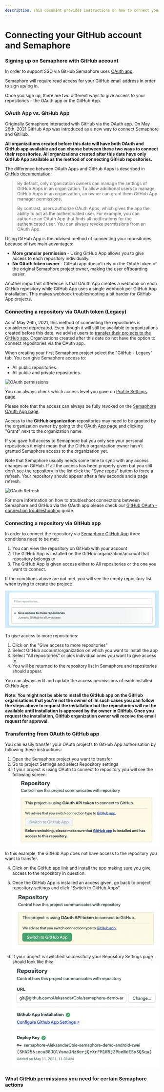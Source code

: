 ```yaml
---
description: This document provides instructions on how to connect your GitHub and Semaphore 2.0.
---
```


# Connecting your GitHub account and Semaphore

### Signing up on Semaphore with GitHub account
In order to support SSO via GitHub Semaphore uses [OAuth app](https://github.com/settings/connections/applications/328c742132e5407abd7d).

Semaphore will require read access for your GitHub email address in order to sign up/log in. 

Once you sign up, there are two different ways to give access to your repositories - the OAuth app or the GitHub App.

### OAuth App vs. GitHub App
Originally Semaphore interacted with GitHub via the OAuth app. On May 26th, 2021 GitHub App was introduced as a new way to connect Semaphore and GitHub. 

**All organizations created before this date will have both OAuth and GitHub app available and can choose between these two ways to connect their repositories. All organizations created after this date have only GitHub App available as the method of connecting GitHub repositories.**

The difference between OAuth Apps and GitHub Apps is described in [GitHub documentation](https://docs.github.com/en/developers/apps/about-apps):

> By default, only organization owners can manage the settings of GitHub Apps in an organization. To allow additional users to manage GitHub Apps in an organization, an owner can grant them GitHub App manager permissions.
> 
> By contrast, users authorize OAuth Apps, which gives the app the ability to act as the authenticated user. For example, you can authorize an OAuth App that finds all notifications for the authenticated user. You can always revoke permissions from an OAuth App.

Using GitHub App is the advised method of connecting your repositories because of two main advantages:

- **More granular permission** - Using GitHub App allows you to give access to each repository individually.
- **No OAuth token owner** - GitHub app doesn't rely on the OAuth token of the original Semaphore project owner, making the user offboarding easier. 

Another important difference is that OAuth App creates a webhook on each GitHub repository while GitHub App uses a single webhook per GitHub App installation. 
This makes webhook troubleshooting a bit harder for GitHub App projects.

### Connecting a repository via OAuth token (Legacy)
As of May 26th, 2021, this method of connecting the repositories is considered deprecated. Even though it will still be available to organizations created before this date, we advise users to [transfer their projects to the GitHub app](#). Organizations created after this date do not have the option to connect repositories via the OAuth app. 

When creating your first Semaphore project select the "GitHub - Legacy" tab. You can give Semaphore access to:

- All public repositories.
- All public and private repositories.

![OAuth permissions](./images/oauth_permissions.png)

You can always check which access level you gave on [Profile Settings page](https://me.semaphoreci.com/account).

Please note that the access can always be fully revoked on the [Semaphore OAuth App page](https://github.com/settings/connections/applications/328c742132e5407abd7d).

Access to the **GitHub organization** repositories may need to be granted by the organization owner by going to the [OAuth App page](https://github.com/settings/connections/applications/328c742132e5407abd7d) and clicking "Grant" next to the organization name.

If you gave full access to Semaphore but you only see your personal repositories it might mean that the GitHub organization owner hasn't granted Semaphore access to the organization yet. 

Note that Semaphore usually needs some time to sync with any access changes on GitHub. If all the access has been properly given but you still don't see the repository in the list click the "Sync repos" button to force a refresh. Your repository should appear after a few seconds and a page refresh. 

![OAuth Refresh](./images/oauth_refresh.png)

For more information on how to troubleshoot connections between Semaphore and GitHub via the OAuth app please check our [GitHub OAuth - connection troubleshooting](https://docs.semaphoreci.com/account-management/checking-the-connection-between-github-and-semaphore-2.0/) guide.

### Connecting a repository via GitHub app
In order to connect the repository via [Semaphore GitHub App](#) three conditions need to be met:
1. You can view the repository on GitHub with your account
2. The GitHub App is installed on the GitHub organization/account that repository belongs to
3. The GitHub App is given access either to All repositories or the one you want to connect.

If the conditions above are not met, you will see the empty repository list when trying to create the project:

![GH App - Empty list](.images/ghapp_zero.png)

To give access to more repositories:

1. Click on the "Give access to more repositories"
2. Select GitHub account/organization on which you want to install the app
3. Select "All repositories" or pick individual ones you want to give access to. 
4. You will be returned to the repository list in Semaphore and repositories should appear. 

You can always edit and update the access permissions of each installed GitHub App. 

**Note: You might not be able to install the GitHub app on the GitHub organisations that you're not the owner of. In such cases you can follow the steps above to request the installation but the repositories will not be available until installation is approved by the owner in GitHub. Once you request the installation, GitHub organization owner will receive the email request for approval.**


### Transferring from OAuth to GitHub app
You can easily transfer your OAuth projects to GitHub App authorisation by following these instructions:

1. Open the Semaphore project you want to transfer
2. Go to project Settings and select Repository settings
3. If your project is using OAuth to connect to repository you will see the following screen:
![GH App - Transfer project](.images/transfer_no_access.png)

In this example, the GitHub App does not have access to the repository you want to transfer.

4. Click on the GitHub app link and install the app making sure you give access to the repository in question.
5. Once the GitHub App is installed an access given, go back to project repository settings and click "Switch to GitHub Apps"
![GH App - Transfer project](.images/transfer_access.png)

6. If your project is switched successfully your Repository Settings page should look like this:
![GH App - Transfer success](.images/transfer_success.png)

### What GitHub permissions you need for certain Semaphore actions
